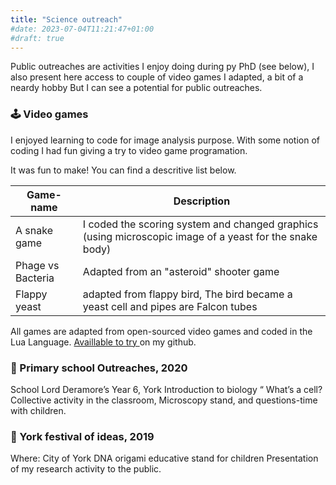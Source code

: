 ```yaml
---
title: "Science outreach"
#date: 2023-07-04T11:21:47+01:00
#draft: true
---
```


Public outreaches are activities I enjoy doing during py PhD (see below),
I also present here access to couple of video games I adapted, a bit of a neardy hobby
But I can see a potential for public outreaches.

### :joystick: Video games 

I enjoyed learning to code for image analysis purpose. With some notion of coding I had fun giving a try to video game programation.

It was fun to make! You can find a descritive list below.

| Game-name              | Description |
| -------------- | -------------- |
| A snake game   | I coded the scoring system and changed graphics (using microscopic image of a yeast for the snake body) |
| Phage vs Bacteria | Adapted from an "asteroid" shooter game  |
|Flappy yeast| adapted from flappy bird, The bird became a yeast cell and pipes are Falcon tubes|

All games are adapted from open-sourced video games and coded in the Lua Language. 
[Availlable to try ](https://github.com/slecinski/Video-game/tree/main/windows%20executables) on my github.

### :school: Primary school Outreaches, 2020


School Lord Deramore’s Year 6, York
Introduction to biology “ What’s a cell? 
Collective activity in the classroom,
Microscopy stand, and questions-time with children.


### :dna: York festival of ideas, 2019

Where: City of York
DNA origami educative stand for children
Presentation of my research activity to the public.